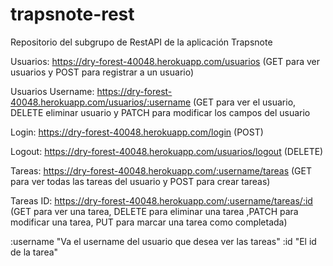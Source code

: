 # trapsnote-rest
Repositorio del subgrupo de RestAPI de la aplicación Trapsnote

Usuarios: https://dry-forest-40048.herokuapp.com/usuarios (GET para ver usuarios y POST para registrar a un usuario)


Usuarios Username: https://dry-forest-40048.herokuapp.com/usuarios/:username (GET para ver el usuario, DELETE eliminar usuario y PATCH para modificar los campos del usuario


Login: https://dry-forest-40048.herokuapp.com/login (POST)


Logout: https://dry-forest-40048.herokuapp.com/usuarios/logout (DELETE)


Tareas: https://dry-forest-40048.herokuapp.com/:username/tareas (GET para ver todas las tareas del usuario y POST para crear tareas)


Tareas ID: https://dry-forest-40048.herokuapp.com/:username/tareas/:id (GET para ver una tarea, DELETE para eliminar una tarea ,PATCH para modificar una tarea, PUT para marcar una tarea como completada)


:username "Va el username del usuario que desea ver las tareas"
:id "El id de la tarea"
